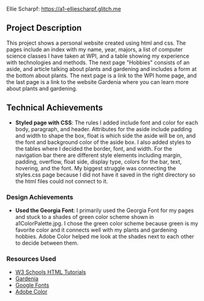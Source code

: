 Ellie Scharpf: https://a1-elliescharpf.glitch.me


## Project Description
This project shows a personal website created using html and css. The pages include an index with my name, year, majors, a list of computer science classes I have taken at WPI, and a table showing my experience with technologies and methods. The next page "Hobbies" consists of an aside, and article talking about plants and gardening and includes a form at the bottom about plants. The next page is a link to the WPI home page, and the last page is a link to the website Gardenia where you can learn more about plants and gardening.

## Technical Achievements
- **Styled page with CSS**: The rules I added include font and color for each body, paragraph, and header. Attributes for the aside include padding and width to shape the box, float is which side the aside will be on, and the font and background color of the aside box. I also added styles to the tables where I decided the border, font, and width. For the navigation bar there are different style elements including margin, padding, overflow, float side, display type, colors for the bar, text, hovering, and the font. My biggest struggle was connecting the styles.css page because I did not have it saved in the right directory so the html files could not connect to it.

### Design Achievements
- **Used the Georgia Font**: I primarily used the Georgia Font for my pages and stuck to a shades of green color scheme shown in a1ColorPalette.jpg. I chose the green color scheme because green is my favorite color and it connects well with my plants and gardening hobbies. Adobe Color helped me look at the shades next to each other to decide between them.

### Resources Used
- [W3 Schools HTML Tutorials](https://w3schools.com/html/)
- [Gardenia](https://gardenia.net)
- [Google Fonts](https://fonts.google.com)
- [Adobe Color](https://color.adobe.com)
